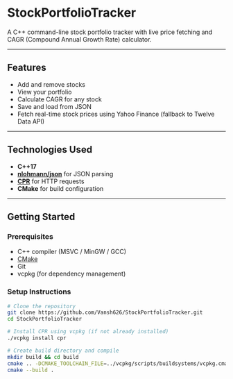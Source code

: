 # StockPortfolioTracker

A C++ command-line stock portfolio tracker with live price fetching and CAGR (Compound Annual Growth Rate) calculator.

---

## Features

- Add and remove stocks
- View your portfolio
- Calculate CAGR for any stock
- Save and load from JSON
- Fetch real-time stock prices using Yahoo Finance (fallback to Twelve Data API)

---

## Technologies Used

- **C++17**
- **[nlohmann/json](https://github.com/nlohmann/json)** for JSON parsing
- **[CPR](https://github.com/libcpr/cpr)** for HTTP requests
- **CMake** for build configuration

---

## Getting Started

### Prerequisites

- C++ compiler (MSVC / MinGW / GCC)
- [CMake](https://cmake.org/)
- Git
- vcpkg (for dependency management)

### Setup Instructions

```bash
# Clone the repository
git clone https://github.com/Vansh626/StockPortfolioTracker.git
cd StockPortfolioTracker

# Install CPR using vcpkg (if not already installed)
./vcpkg install cpr

# Create build directory and compile
mkdir build && cd build
cmake .. -DCMAKE_TOOLCHAIN_FILE=../vcpkg/scripts/buildsystems/vcpkg.cmake
cmake --build .

